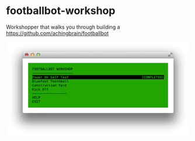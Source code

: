 # footballbot-workshop

Workshopper that walks you through building a https://github.com/achingbrain/footballbot

![workshop screenshot](https://raw.githubusercontent.com/tableflip/footballbot-workshop/master/screenshot.png)